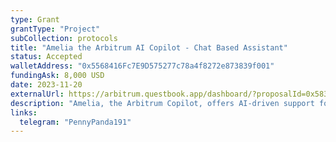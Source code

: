 ```yaml
---
type: Grant
grantType: "Project"
subCollection: protocols
title: "Amelia the Arbitrum AI Copilot - Chat Based Assistant"
status: Accepted
walletAddress: "0x5568416Fc7E9D575277c78a4f8272e873839f001"
fundingAsk: 8,000 USD
date: 2023-11-20
externalUrl: https://arbitrum.questbook.app/dashboard/?proposalId=0x583&role=community&chainId=10&grantId=0x4494cf7375aa61c9a483259737c14b3dba6c04e6&isRenderingProposalBody=true
description: "Amelia, the Arbitrum Copilot, offers AI-driven support for web3 users, accessible via web and Discord integration."
links:
  telegram: "PennyPanda191"
---
```

